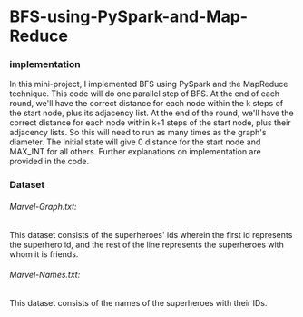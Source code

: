 # BFS-using-PySpark-and-Map-Reduce

### implementation

In this mini-project, I implemented BFS using PySpark and 
the MapReduce technique. This code will do one parallel step of BFS.
At the end of each round, we'll have the correct distance for each
node within the k steps of the start node, plus its adjacency list.
At the end of the round, we'll have the correct distance for each
node within k+1 steps of the start node, plus their adjacency lists.
So this will need to run as many times as the graph's diameter.
The initial state will give 0 distance for the start node and
MAX_INT for all others. 
Further explanations on implementation are provided in the code.

### Dataset
###### Marvel-Graph.txt:
This dataset consists of the superheroes' ids wherein the first
id represents the superhero id, and the rest of the line represents the
superheroes with whom it is friends.

###### Marvel-Names.txt:
This dataset consists of the names of the superheroes with their IDs.
